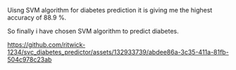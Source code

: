 Uisng SVM algorithm for diabetes prediction it is giving me the highest accuracy of 88.9 %.

So finally i have chosen SVM algorithm to predict diabetes.




https://github.com/ritwick-1234/svc_diabetes_predictor/assets/132933739/abdee86a-3c35-411a-81fb-504c978c23ab

